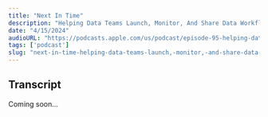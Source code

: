 ```yaml
---
title: "Next In Time"
description: "Helping Data Teams Launch, Monitor, And Share Data Workflows"
date: "4/15/2024"
audioURL: "https://podcasts.apple.com/us/podcast/episode-95-helping-data-teams-launch-monitor-and/id1630844597?i=1000652514835"
tags: ['podcast']
slug: "next-in-time-helping-data-teams-launch,-monitor,-and-share-data-workflows"
---
```


## Transcript
Coming soon...
